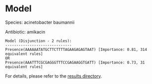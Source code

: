 
# Model

Species: acinetobacter baumannii

Antibiotic: amikacin

```
Model (Disjunction - 2 rules):
------------------------------
Presence(AAAAAATATGCTTCTTTTAGAAGAGAGTAAT) [Importance: 0.81, 314 equivalent rules]
OR
Presence(AAATTTCGCGAGGGTTTCCGAGAAGGTGATT) [Importance: 0.73, 31 equivalent rules]

```

For details, please refer to the [results directory](../../../../../results/scm_b/acinetobacter+baumannii/amikacin/repeat_5/).

